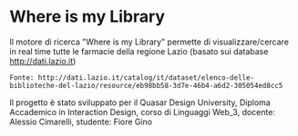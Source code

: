 # Where is my Library
Il motore di ricerca "Where is my Library" permette di visualizzare/cercare in real time tutte le farmacie della regione Lazio (basato sui database http://dati.lazio.it)

    Fonte: http://dati.lazio.it/catalog/it/dataset/elenco-delle-biblioteche-del-lazio/resource/eb98bb58-3d7e-46b4-a6d2-305054ed8cc5

Il progetto è stato sviluppato per il Quasar Design University, Diploma Accademico in Interaction Design, corso di Linguaggi Web_3, docente: Alessio Cimarelli, studente: Fiore Gino

